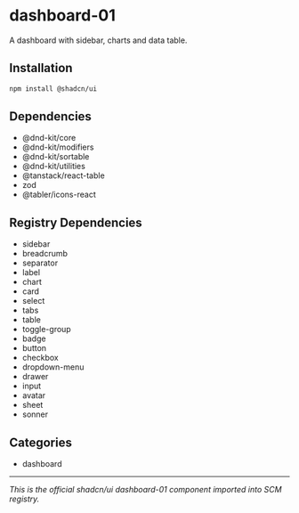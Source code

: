 # dashboard-01

A dashboard with sidebar, charts and data table.

## Installation

```bash
npm install @shadcn/ui
```

## Dependencies

- @dnd-kit/core
- @dnd-kit/modifiers
- @dnd-kit/sortable
- @dnd-kit/utilities
- @tanstack/react-table
- zod
- @tabler/icons-react

## Registry Dependencies

- sidebar
- breadcrumb
- separator
- label
- chart
- card
- select
- tabs
- table
- toggle-group
- badge
- button
- checkbox
- dropdown-menu
- drawer
- input
- avatar
- sheet
- sonner

## Categories

- dashboard

---

*This is the official shadcn/ui dashboard-01 component imported into SCM registry.*
